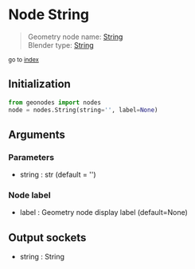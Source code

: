 
# Node String

> Geometry node name: [String](https://docs.blender.org/manual/en/latest/modeling/geometry_nodes/input/string.html)<br>
  Blender type: [String](https://docs.blender.org/api/current/bpy.types.FunctionNodeInputString.html)
  
<sub>go to [index](/docs/index.md)</sub>

## Initialization

```python
from geonodes import nodes
node = nodes.String(string='', label=None)
```



## Arguments


### Parameters

- string : str (default = '')

### Node label

- label : Geometry node display label (default=None)

## Output sockets

- string : String
